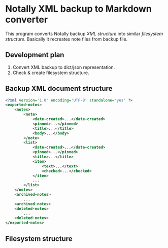 # Notally XML backup to Markdown converter

This program converts Notally backup *XML structure* into similar *filesystem structure*. Basically it recreates note files from backup file.


## Development plan

1. Convert XML backup to dict/json representation.
2. Check & create filesystem structure.


## Backup XML document structure

```xml
<?xml version='1.0' encoding='UTF-8' standalone='yes' ?>
<exported-notes>
    <notes>
        <note>
            <date-created>...</date-created>
            <pinned>...</pinned>
            <title>...</title>
            <body>...</body>
        </note>
        <list>
            <date-created>...</date-created>
            <pinned>...</pinned>
            <title>...</title>
            <item>
                <text>...</text>
                <checked>...</checked>
            </item>
            ...
        </list>
    </notes>
    <archived-notes>
        ...
    <archived-notes>
    <deleted-notes>
        ...
    <deleted-notes>
</exported-notes>
```

## Filesystem structure

